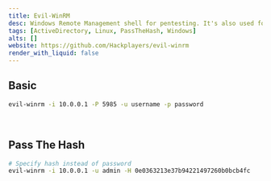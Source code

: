 ```yaml
---
title: Evil-WinRM
desc: Windows Remote Management shell for pentesting. It's also used for Pass The Hash.
tags: [ActiveDirectory, Linux, PassTheHash, Windows]
alts: []
website: https://github.com/Hackplayers/evil-winrm
render_with_liquid: false
---
```


## Basic

```sh
evil-winrm -i 10.0.0.1 -P 5985 -u username -p password
```

<br />

## Pass The Hash

```sh
# Specify hash instead of password
evil-winrm -i 10.0.0.1 -u admin -H 0e0363213e37b94221497260b0bcb4fc
```